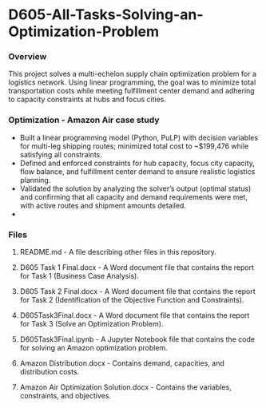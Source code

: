 # D605-All-Tasks-Solving-an-Optimization-Problem
### Overview
This project solves a multi-echelon supply chain optimization problem for a logistics network. Using linear programming, the goal was to minimize total transportation costs while meeting fulfillment center demand and adhering to capacity constraints at hubs and focus cities.

### Optimization - Amazon Air case study
- Built a linear programming model (Python, PuLP) with decision variables for multi-leg shipping routes; minimized total cost to ~$199,476 while satisfying all constraints.
- Defined and enforced constraints for hub capacity, focus city capacity, flow balance, and fulfillment center demand to ensure realistic logistics planning.
- Validated the solution by analyzing the solver’s output (optimal status) and confirming that all capacity and demand requirements were met, with active routes and shipment amounts detailed.
- 
### Files
1. README.md - A file describing other files in this repository.

2. D605 Task 1 Final.docx - A Word document file that contains the report for Task 1 (Business Case Analysis).

3. D605 Task 2 Final.docx - A Word document file that contains the report for Task 2 (Identification of the Objective Function and Constraints).

4. D605Task3Final.docx - A Word document file that contains the report for Task 3 (Solve an Optimization Problem).

5. D605Task3Final.ipynb - A Jupyter Notebook file that contains the code for solving an Amazon optimization problem.

6. Amazon Distribution.docx - Contains demand, capacities, and distribution costs.

7. Amazon Air Optimization Solution.docx - Contains the variables, constraints, and objectives.
